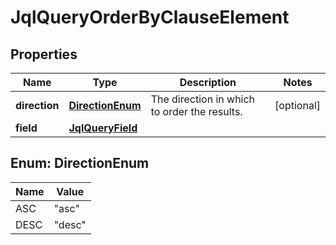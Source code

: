 # JqlQueryOrderByClauseElement

## Properties
Name | Type | Description | Notes
------------ | ------------- | ------------- | -------------
**direction** | [**DirectionEnum**](#DirectionEnum) | The direction in which to order the results. |  [optional]
**field** | [**JqlQueryField**](JqlQueryField.md) |  | 

<a name="DirectionEnum"></a>
## Enum: DirectionEnum
Name | Value
---- | -----
ASC | &quot;asc&quot;
DESC | &quot;desc&quot;
